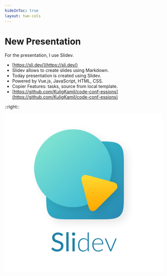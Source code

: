 ```yaml
---
hideInToc: true
layout: two-cols
---
```


# New Presentation
For the presentation, I use Slidev. 

<v-clicks>


* [https://sli.dev/](https://sli.dev/)
* Slidev allows to create slides using Markdown.
* Today presentation is created using Slidev.
* Powered by Vue.js, JavaScript, HTML, CSS.
* Copier Features: tasks, source from local template.
* [https://github.com/KuligKamil/code-conf-essions](https://github.com/KuligKamil/code-conf-essions)

</v-clicks>

::right::

 ![Alt text](./assets/slidev.png)

 <!-- -->